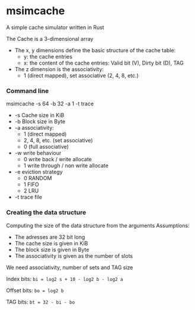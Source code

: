 # msimcache

A simple cache simulator written in Rust

The Cache is a 3-dimensional array
+ The x, y dimensions define the basic structure of the cache table:
  + y: the cache entries
  + x: the content of the cache entries: Valid bit (V), Dirty bit (D), TAG
+ The z dimension is the associativity:
  + 1 (direct mapped), set associative (2, 4, 8, etc.)


### Command line
msimcache -s 64 -b 32 -a 1 -t trace

+ -s Cache size in KiB
+ -b Block size in Byte
+ -a associativity:
  + 1 (direct mapped)
  + 2, 4, 8, etc. (set associative)
  + 0 (full associative)
+ -w write behaviour
  + 0 write back / write allocate
  + 1 write through / non write allocate
+ -e eviction strategy
  + 0 RANDOM
  + 1 FIFO
  + 2 LRU
+ -t trace file

### Creating the data structure

Computing the size of the data structure from the arguments
Assumptions:
+ The adresses are 32 bit long
+ The cache size is given in KiB
+ The block size is given in Byte
+ The associativity is given as the number of slots

We need associativity, number of sets and TAG size

Index bits: `bi = log2 s + 10 - log2 b - log2 a`

Offset bits: `bo = log2 b`

TAG bits: `bt = 32 - bi - bo`
